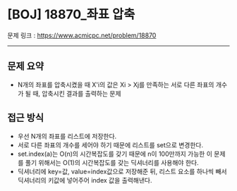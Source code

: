 # [BOJ] 18870_좌표 압축

문제 링크 : https://www.acmicpc.net/problem/18870

------------
## 문제 요약
  - N개의 좌표를 압축시켰을 때 X'i의 값은 Xi > Xj를 만족하는 서로 다른 좌표의 개수가 될 때, 압축시킨 결과를 출력하는 문제

## 접근 방식
  - 우선 N개의 좌표를 리스트에 저장한다.
  - 서로 다른 좌표의 개수를 세어야 하기 때문에 리스트를 set으로 변경한다.
  - set.index(a)는 O(n)의 시간복잡도를 갖기 때문에 n이 100만까지 가능한 이 문제를 풀기 위해서는 O(1)의 시간복잡도를 갖는 딕셔너리를 사용해야 한다.
  - 딕셔너리에 key=값, value=index값으로 저장해준 뒤, 리스트 요소를 하나씩 빼서 딕셔너리의 키값에 넣어주어 index 값을 출력해낸다.
